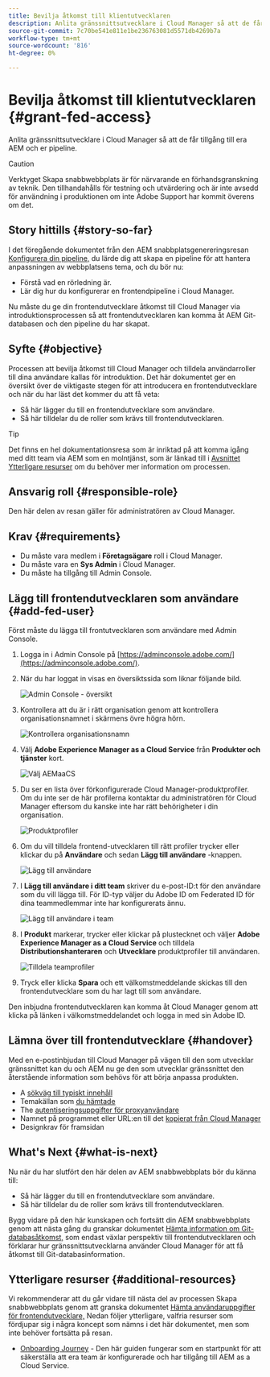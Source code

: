 ```yaml
---
title: Bevilja åtkomst till klientutvecklaren
description: Anlita gränssnittsutvecklare i Cloud Manager så att de får tillgång till era AEM och er pipeline.
source-git-commit: 7c70be541e811e1be236763081d5571db4269b7a
workflow-type: tm+mt
source-wordcount: '816'
ht-degree: 0%

---
```



# Bevilja åtkomst till klientutvecklaren {#grant-fed-access}

Anlita gränssnittsutvecklare i Cloud Manager så att de får tillgång till era AEM och er pipeline.

>[!CAUTION]
>
>Verktyget Skapa snabbwebbplats är för närvarande en förhandsgranskning av teknik. Den tillhandahålls för testning och utvärdering och är inte avsedd för användning i produktionen om inte Adobe Support har kommit överens om det.

## Story hittills {#story-so-far}

I det föregående dokumentet från den AEM snabbplatsgenereringsresan [Konfigurera din pipeline,](pipeline-setup.md) du lärde dig att skapa en pipeline för att hantera anpassningen av webbplatsens tema, och du bör nu:

* Förstå vad en rörledning är.
* Lär dig hur du konfigurerar en frontendpipeline i Cloud Manager.

Nu måste du ge din frontendutvecklare åtkomst till Cloud Manager via introduktionsprocessen så att frontendutvecklaren kan komma åt AEM Git-databasen och den pipeline du har skapat.

## Syfte {#objective}

Processen att bevilja åtkomst till Cloud Manager och tilldela användarroller till dina användare kallas för introduktion. Det här dokumentet ger en översikt över de viktigaste stegen för att introducera en frontendutvecklare och när du har läst det kommer du att få veta:

* Så här lägger du till en frontendutvecklare som användare.
* Så här tilldelar du de roller som krävs till frontendutvecklaren.

>[!TIP]
>
>Det finns en hel dokumentationsresa som är inriktad på att komma igång med ditt team via AEM som en molntjänst, som är länkad till i [Avsnittet Ytterligare resurser](#additional-resources) om du behöver mer information om processen.

## Ansvarig roll {#responsible-role}

Den här delen av resan gäller för administratören av Cloud Manager.

## Krav {#requirements}

* Du måste vara medlem i **Företagsägare** roll i Cloud Manager.
* Du måste vara en **Sys Admin** i Cloud Manager.
* Du måste ha tillgång till Admin Console.

## Lägg till frontendutvecklaren som användare {#add-fed-user}

Först måste du lägga till frontutvecklaren som användare med Admin Console.

1. Logga in i Admin Console på [https://adminconsole.adobe.com/](https://adminconsole.adobe.com/).

1. När du har loggat in visas en översiktssida som liknar följande bild.

   ![Admin Console - översikt](assets/admin-console.png)

1. Kontrollera att du är i rätt organisation genom att kontrollera organisationsnamnet i skärmens övre högra hörn.

   ![Kontrollera organisationsnamn](assets/correct-org.png)

1. Välj **Adobe Experience Manager as a Cloud Service** från **Produkter och tjänster** kort.

   ![Välj AEMaaCS](assets/select-aemaacs.png)

1. Du ser en lista över förkonfigurerade Cloud Manager-produktprofiler. Om du inte ser de här profilerna kontaktar du administratören för Cloud Manager eftersom du kanske inte har rätt behörigheter i din organisation.

   ![Produktprofiler](assets/product-profiles.png)

1. Om du vill tilldela frontend-utvecklaren till rätt profiler trycker eller klickar du på **Användare** och sedan **Lägg till användare** -knappen.

   ![Lägg till användare](assets/add-user.png)

1. I **Lägg till användare i ditt team** skriver du e-post-ID:t för den användare som du vill lägga till. För ID-typ väljer du Adobe ID om Federated ID för dina teammedlemmar inte har konfigurerats ännu.

   ![Lägg till användare i team](assets/add-to-team.png)

1. I **Produkt** markerar, trycker eller klickar på plustecknet och väljer **Adobe Experience Manager as a Cloud Service** och tilldela **Distributionshanteraren** och **Utvecklare** produktprofiler till användaren.

   ![Tilldela teamprofiler](assets/assign-team.png)

1. Tryck eller klicka **Spara** och ett välkomstmeddelande skickas till den frontendutvecklare som du har lagt till som användare.

Den inbjudna frontendutvecklaren kan komma åt Cloud Manager genom att klicka på länken i välkomstmeddelandet och logga in med sin Adobe ID.

## Lämna över till frontendutvecklare {#handover}

Med en e-postinbjudan till Cloud Manager på vägen till den som utvecklar gränssnittet kan du och AEM nu ge den som utvecklar gränssnittet den återstående information som behövs för att börja anpassa produkten.

* A [sökväg till typiskt innehåll](#example-page)
* Temakällan som [du hämtade](#download-theme)
* The [autentiseringsuppgifter för proxyanvändare](#proxy-user)
* Namnet på programmet eller URL:en till det [kopierat från Cloud Manager](pipeline-setup.md#login)
* Designkrav för framsidan

## What&#39;s Next {#what-is-next}

Nu när du har slutfört den här delen av AEM snabbwebbplats bör du känna till:

* Så här lägger du till en frontendutvecklare som användare.
* Så här tilldelar du de roller som krävs till frontendutvecklaren.

Bygg vidare på den här kunskapen och fortsätt din AEM snabbwebbplats genom att nästa gång du granskar dokumentet [Hämta information om Git-databasåtkomst,](retrieve-access.md) som endast växlar perspektiv till frontendutvecklaren och förklarar hur gränssnittsutvecklarna använder Cloud Manager för att få åtkomst till Git-databasinformation.

## Ytterligare resurser {#additional-resources}

Vi rekommenderar att du går vidare till nästa del av processen Skapa snabbwebbplats genom att granska dokumentet [Hämta användaruppgifter för frontendutvecklare,](retrieve-access.md) Nedan följer ytterligare, valfria resurser som fördjupar sig i några koncept som nämns i det här dokumentet, men som inte behöver fortsätta på resan.

* [Onboarding Journey](/help/journey-onboarding/home.md) - Den här guiden fungerar som en startpunkt för att säkerställa att era team är konfigurerade och har tillgång till AEM as a Cloud Service.


